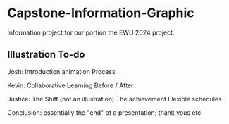 # Capstone-Information-Graphic

Information project for  our portion the EWU 2024 project.

## Illustration To-do

Josh:
Introduction animation
Process

Kevin:
Collaborative Learning
Before / After

Justice:
The Shift (not an illustration)
The achievement
Flexible schedules

Conclusion: essentially the "end" of a presentation; thank yous etc.